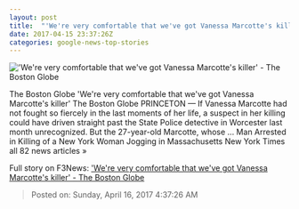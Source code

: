 ```yaml
---
layout: post
title:  "'We're very comfortable that we've got Vanessa Marcotte's killer' - The Boston Globe"
date: 2017-04-15 23:37:26Z
categories: google-news-top-stories
---
```


!['We're very comfortable that we've got Vanessa Marcotte's killer' - The Boston Globe](http://www.bostonglobe.com/rf/image_585w/Boston/2011-2020/2017/04/15/BostonGlobe.com/Metro/Images/Kesner_Priceton_jogger_01.jpg)

The Boston Globe 'We're very comfortable that we've got Vanessa Marcotte's killer' The Boston Globe PRINCETON — If Vanessa Marcotte had not fought so fiercely in the last moments of her life, a suspect in her killing could have driven straight past the State Police detective in Worcester last month unrecognized. But the 27-year-old Marcotte, whose ... Man Arrested in Killing of a New York Woman Jogging in Massachusetts New York Times all 82 news articles »


Full story on F3News: ['We're very comfortable that we've got Vanessa Marcotte's killer' - The Boston Globe](http://www.f3nws.com/n/YPkZPE)

> Posted on: Sunday, April 16, 2017 4:37:26 AM
